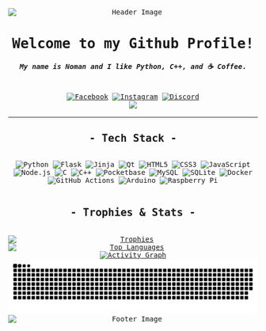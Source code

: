 <div align="center" style="text-align: center; font-family: monospace;">
  <div>
    <img src="https://capsule-render.vercel.app/api?type=waving&color=000000,ffffff,000000&height=250&section=header" alt="Header Image" style="min-width: 100%;">
    <h1>Welcome to my Github Profile!</h1>
    <h5>My name is Noman and I like Python, C++, and ☕ Coffee.</h5>
    <br>
    <a href="https://facebook.com/user.noman"><img src="https://img.shields.io/badge/Facebook-050608.svg?logo=Facebook&logoColor=white" alt="Facebook"></a>
    <a href="https://instagram.com/namon.mess"><img src="https://img.shields.io/badge/Instagram-050608.svg?logo=Instagram&logoColor=white" alt="Instagram"></a>
    <a href="https://discord.com/users/8gudbits"><img src="https://img.shields.io/badge/Discord-050608.svg?logo=discord&logoColor=white" alt="Discord"></a>
    <br>
    <a href="https://github.com/hehuapei/visitor-badge"><img src="https://visitor-badge.laobi.icu/badge?page_id=8gudbits.8gudbits&left_color=050608&right_color=050608&left_text=Guess%20what?%20You're%20visitor%20:"></a>
  </div>
  <hr>
  <div>
    <h2>- Tech Stack -</h2>
    <br>
    <img src="https://img.shields.io/badge/python-050608?style=for-the-badge&logo=python&logoColor=white" alt="Python">
    <img src="https://img.shields.io/badge/flask-050608.svg?style=for-the-badge&logo=flask&logoColor=white" alt="Flask">
    <img src="https://img.shields.io/badge/jinja-050608.svg?style=for-the-badge&logo=jinja&logoColor=white" alt="Jinja">
    <img src="https://img.shields.io/badge/Qt-050608.svg?style=for-the-badge&logo=Qt&logoColor=white" alt="Qt">
    <img src="https://img.shields.io/badge/html5-050608.svg?style=for-the-badge&logo=html5&logoColor=white" alt="HTML5">
    <img src="https://img.shields.io/badge/css3-050608.svg?style=for-the-badge&logo=css3&logoColor=white" alt="CSS3">
    <img src="https://img.shields.io/badge/javascript-050608.svg?style=for-the-badge&logo=javascript&logoColor=white" alt="JavaScript">
    <img src="https://img.shields.io/badge/node.js-050608?style=for-the-badge&logo=node.js&logoColor=white" alt="Node.js">
    <img src="https://img.shields.io/badge/c-050608.svg?style=for-the-badge&logo=c&logoColor=white" alt="C">
    <img src="https://img.shields.io/badge/c++-050608.svg?style=for-the-badge&logo=c%2B%2B&logoColor=white" alt="C++">
    <img src="https://img.shields.io/badge/pocketbase-050608.svg?style=for-the-badge&logo=Pocketbase&logoColor=white" alt="Pocketbase">
    <img src="https://img.shields.io/badge/mysql-050608.svg?style=for-the-badge&logo=mysql&logoColor=white" alt="MySQL">
    <img src="https://img.shields.io/badge/sqlite-050608.svg?style=for-the-badge&logo=sqlite&logoColor=white" alt="SQLite">
    <img src="https://img.shields.io/badge/docker-050608.svg?style=for-the-badge&logo=docker&logoColor=white" alt="Docker">
    <img src="https://img.shields.io/badge/github%20actions-050608.svg?style=for-the-badge&logo=githubactions&logoColor=white" alt="GitHub Actions">
    <img src="https://img.shields.io/badge/-Arduino-050608?style=for-the-badge&logo=Arduino&logoColor=white" alt="Arduino">
    <img src="https://img.shields.io/badge/-Raspberry_Pi-050608?style=for-the-badge&logo=Raspberry-Pi&logoColor=white" alt="Raspberry Pi">
  </div>
  <br>
  <div>
    <h2>- Trophies & Stats -</h2>
    <br>
    <a href="https://github.com/8gudbits?tab=repositories"><img style="min-width: 100%;" src="https://github-profile-trophy.vercel.app/?username=8gudbits&column=6&margin-w=8&margin-h=8&no-frame=true&&title=MultiLanguage,Commits,Repositories,Stars,Followers,Experience&theme=darkhub" alt="Trophies"></a>
    <br>
    <a href="https://github.com/8gudbits?tab=repositories"><img style="min-width: 100%;" src="https://github-readme-stats.vercel.app/api/top-langs/?username=8gudbits&layout=compact&hide_border=true&card_width=700&langs_count=14&bg_color=050608&title_color=ffffff&text_color=ffffff" alt="Top Languages"></a>
    <br>
    <a href="https://github.com/8gudbits"><img width="850px" src="https://github-readme-activity-graph.vercel.app/graph?username=8gudbits&theme=react-dark&bg_color=050608&hide_border=true&area=true&point=ffffff&days=30&radius=8&custom_title=⚡%20Activity%20Graph&height=350" alt="Activity Graph"></a>
    <br>
    <picture>
      <source style="min-width: 100%;" media="(prefers-color-scheme: dark)" srcset="https://raw.githubusercontent.com/8gudbits/8gudbits/output/github-snake-dark.svg">
      <source style="min-width: 100%;" media="(prefers-color-scheme: light)" srcset="https://raw.githubusercontent.com/8gudbits/8gudbits/output/github-snake.svg">
      <img style="min-width: 100%;" src="https://raw.githubusercontent.com/8gudbits/8gudbits/output/github-snake.svg" alt="GitHub Snake">
    </picture>
  </div>
  <div>
    <img src="https://capsule-render.vercel.app/api?type=waving&color=000000,ffffff,000000&height=200&section=footer" alt="Footer Image" style="min-width: 100%;">
  </div>
</div>
